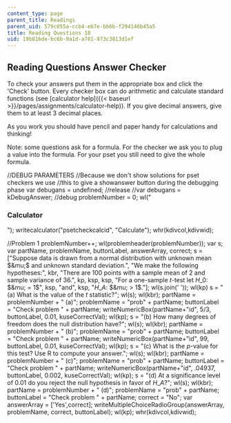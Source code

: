 ```yaml
---
content_type: page
parent_title: Readings
parent_uid: 579c055a-ccb4-eb7e-bb6b-f294146b45a5
title: Reading Questions 18
uid: 19b816de-bc6b-9a1d-a781-873c3813d1ef
---
```


Reading Questions Answer Checker
--------------------------------

To check your answers put them in the appropriate box and click the 'Check' button. Every checker box can do arithmetic and calculate standard functions (see [calculator help]({{< baseurl >}}/pages/assignments/calculator-help)). If you give decimal answers, give them to at least 3 decimal places.

As you work you should have pencil and paper handy for calculations and thinking!

Note: some questions ask for a formula. For the checker we ask you to plug a value into the formula. For your pset you still need to give the whole formula.

//DEBUG PARAMETERS //Because we don't show solutions for pset checkers we use //this to give a showanswer button during the debugging phase var debugans = undefined; //release //var debugans = kDebugAnswer; //debug problemNumber = 0; wl("<h3>Calculator</h3>"); writecalculator("psetcheckcalcid", "Calculate"); whr(kdivcol,kdivwid);

//Problem 1 problemNumber++; wl(problemheader(problemNumber)); var s; var partName, problemName, buttonLabel, answerArray, correct; s = \["Suppose data is drawn from a normal distribution with unknown mean $&mu;$ and unknown standard deviation.", "We make the following hypotheses:", kbr, "There are 100 points with a sample mean of 2 and sample variance of 36.", kp, ksp, ksp, "For a one-sample $t$-test let $H\_0$: $&mu; = 1$", ksp, "and", ksp, "$H\_A$: $&mu; > 1$."\]; wl(s.join(' ')); wl(kp) s = "(a) What is the value of the $t$ statistic?"; wl(s); wl(kbr); partName = problemNumber + " (a)"; problemName = "prob" + partName; buttonLabel = "Check problem " + partName; writeNumericBox(partName+"id", 5/3, buttonLabel, 0.01, kuseCorrectVal); wl(kp); s = "(b) How many degrees of freedom does the null distribution have?"; wl(s); wl(kbr); partName = problemNumber + " (b)"; problemName = "prob" + partName; buttonLabel = "Check problem " + partName; writeNumericBox(partName+"id", 99, buttonLabel, 0.01, kuseCorrectVal); wl(kp); s = "(c) What is the $p$-value for this test? Use R to compute your answer."; wl(s); wl(kbr); partName = problemNumber + " (c)"; problemName = "prob" + partName; buttonLabel = "Check problem " + partName; writeNumericBox(partName+"id", .04937, buttonLabel, 0.002, kuseCorrectVal); wl(kp); s = "(d) At a significance level of $0.01$ do you reject the null hypothesis in favor of $H\_A$?"; wl(s); wl(kbr); partName = problemNumber + " (d)"; problemName = "prob" + partName; buttonLabel = "Check problem " + partName; correct = "No"; var answerArray = \['Yes',correct\]; writeMultipleChoiceRadioGroup(answerArray, problemName, correct, buttonLabel); wl(kp); whr(kdivcol,kdivwid);